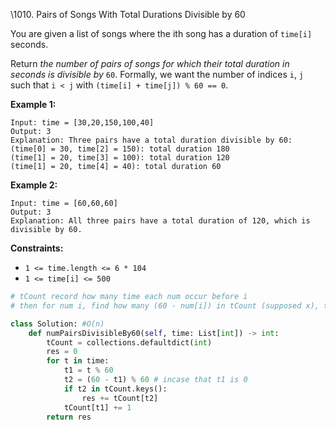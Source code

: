 \1010. Pairs of Songs With Total Durations Divisible by 60

You are given a list of songs where the ith song has a duration of `time[i]` seconds.

Return *the number of pairs of songs for which their total duration in seconds is divisible by* `60`. Formally, we want the number of indices `i`, `j` such that `i < j` with `(time[i] + time[j]) % 60 == 0`.

 

**Example 1:**

```
Input: time = [30,20,150,100,40]
Output: 3
Explanation: Three pairs have a total duration divisible by 60:
(time[0] = 30, time[2] = 150): total duration 180
(time[1] = 20, time[3] = 100): total duration 120
(time[1] = 20, time[4] = 40): total duration 60
```

**Example 2:**

```
Input: time = [60,60,60]
Output: 3
Explanation: All three pairs have a total duration of 120, which is divisible by 60.
```

 

**Constraints:**

- `1 <= time.length <= 6 * 104`
- `1 <= time[i] <= 500`

```python
# tCount record how many time each num occur before i
# then for num i, find how many (60 - num[i]) in tCount (supposed x), that means we have x more pairs.

class Solution: #O(n)
    def numPairsDivisibleBy60(self, time: List[int]) -> int:
        tCount = collections.defaultdict(int)
        res = 0
        for t in time:
            t1 = t % 60
            t2 = (60 - t1) % 60 # incase that t1 is 0
            if t2 in tCount.keys():
                res += tCount[t2]
            tCount[t1] += 1
        return res
```

